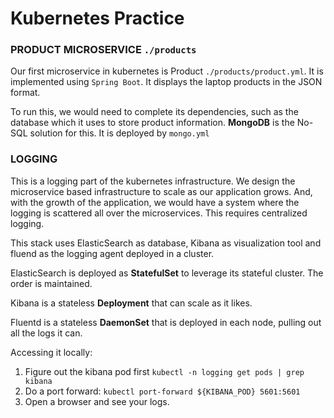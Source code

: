 # Kubernetes Practice 

### PRODUCT MICROSERVICE `./products`
Our first microservice in kubernetes is Product `./products/product.yml`. It is implemented using `Spring Boot`. It displays the laptop products in the JSON format. 

To run this, we would need to complete its dependencies, such as the database which it uses to store product information. **MongoDB** is the No-SQL solution for this. It is deployed by `mongo.yml`


### LOGGING 
This is a logging part of the kubernetes infrastructure. We design the microservice based infrastructure 
to scale as our application grows. And, with the growth of the application, we would have a system where 
the logging is scattered all over the microservices. This requires centralized logging. 

This stack uses ElasticSearch as database, Kibana as visualization tool and fluend as the logging agent 
deployed in a cluster. 

ElasticSearch is deployed as **StatefulSet** to leverage its stateful cluster. The order is maintained. 

Kibana is a stateless **Deployment** that can scale as it likes. 

Fluentd is a stateless **DaemonSet** that is deployed in each node, pulling out all the logs it can.

Accessing it locally:

1. Figure out the kibana pod first   `kubectl -n logging get pods | grep kibana`
2. Do a port forward: `kubectl port-forward ${KIBANA_POD} 5601:5601` 
3. Open a browser and see your logs.




